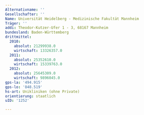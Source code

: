```yaml
---
Alternativname: ''
Gesellschafter: ''
Name: Universität Heidelberg - Medizinische Fakultät Mannheim
Träger: ''
addi: Theodor-Kutzer-Ufer 1 - 3, 68167 Mannheim
bundesland: Baden-Württemberg
drittmittel:
  2010:
    absolut: 21299938.0
    wirtschaft: 13326357.0
  2011:
    absolut: 25352610.0
    wirtschaft: 15339763.0
  2012:
    absolut: 25645309.0
    wirtschaft: 9896045.0
gps-la: '494.915'
gps-lo: '848.519'
hs-art: Unikliniken (ohne Private)
orientierung: staatlich
uID: '1252'

---
```


